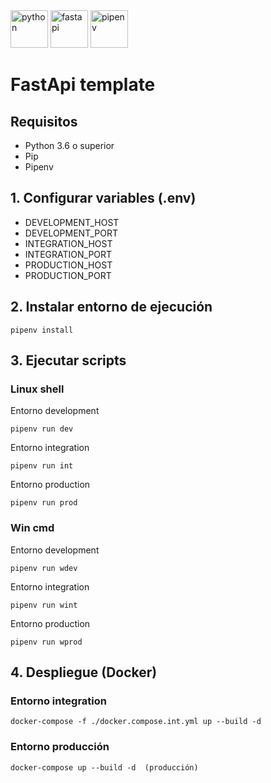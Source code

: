 <img src="https://www.python.org/static/community_logos/python-logo.png" alt="python" height="60"/>
<img src="https://fastapi.tiangolo.com/img/logo-margin/logo-teal.png" alt="fastapi" height="60"/>
<img src="https://pipenv-es.readthedocs.io/es/latest/_static/pipenv.png" alt="pipenv" height="60"/>

# FastApi template

## Requisitos
- Python 3.6 o superior
- Pip
- Pipenv

## 1. Configurar variables (.env)
- DEVELOPMENT_HOST
- DEVELOPMENT_PORT
- INTEGRATION_HOST
- INTEGRATION_PORT
- PRODUCTION_HOST
- PRODUCTION_PORT

## 2. Instalar entorno de ejecución
```
pipenv install
```

## 3. Ejecutar scripts

### Linux shell
Entorno development
```
pipenv run dev
```

Entorno integration
```
pipenv run int
```

Entorno production
```
pipenv run prod
```

### Win cmd
Entorno development
```
pipenv run wdev
```

Entorno integration
```
pipenv run wint
```

Entorno production
```
pipenv run wprod
```

## 4. Despliegue (Docker)

### Entorno integration
```
docker-compose -f ./docker.compose.int.yml up --build -d
```

### Entorno producción
```
docker-compose up --build -d  (producción)
```
